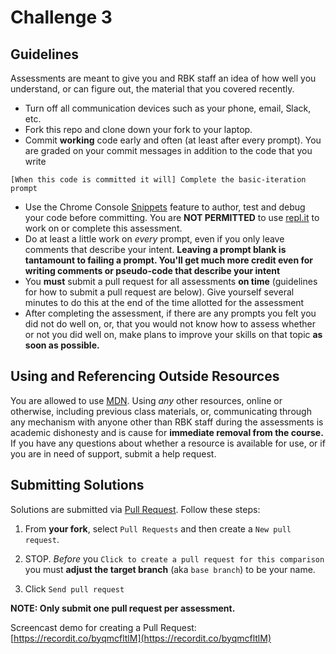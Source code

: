 # Challenge 3

## Guidelines

Assessments are meant to give you and RBK staff an idea of how well you understand, or can figure out, the material that you covered recently.

- Turn off all communication devices such as your phone, email, Slack, etc.
- Fork this repo and clone down your fork to your laptop.
- Commit **working** code early and often (at least after every prompt). You are graded on your commit messages in addition to the code that you write

`[When this code is committed it will] Complete the basic-iteration prompt`

- Use the Chrome Console [Snippets](https://developers.google.com/web/tools/chrome-devtools/snippets) feature to author, test and debug your code before committing. You are **NOT PERMITTED** to use [repl.it](https://repl.it/) to work on or complete this assessment.
- Do at least a little work on _every_ prompt, even if you only leave comments that describe your intent. **Leaving a prompt blank is tantamount to failing a prompt. You'll get much more credit even for writing comments or pseudo-code that describe your intent**
- You **must** submit a pull request for all assessments **on time** (guidelines for how to submit a pull request are below). Give yourself several minutes to do this at the end of the time allotted for the assessment
- After completing the assessment, if there are any prompts you felt you did not do well on, or, that you would not know how to assess whether or not you did well on, make plans to improve your skills on that topic **as soon as possible.**

## Using and Referencing Outside Resources

You are allowed to use [MDN](https://developer.mozilla.org). Using _any_ other resources, online or otherwise, including previous class materials, or, communicating through any mechanism with anyone other than RBK staff during the assessments is academic dishonesty and is cause for **immediate removal from the course.** If you have any questions about whether a resource is available for use, or if you are in need of support, submit a help request.

## Submitting Solutions

Solutions are submitted via [Pull Request](https://help.github.com/articles/using-pull-requests). Follow these steps:

1. From **your fork**, select `Pull Requests` and then create a `New pull request`.

2. STOP. _Before_ you `Click to create a pull request for this comparison` you must **adjust the target branch** (aka `base branch`) to be your name.

3. Click `Send pull request`

**NOTE: Only submit one pull request per assessment.**

Screencast demo for creating a Pull Request: [https://recordit.co/byqmcfltlM](https://recordit.co/byqmcfltlM)
